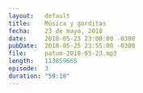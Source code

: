```yaml
---
layout:   default
title:    Música y gorditas
fecha:    23 de mayo, 2018
date:     2018-05-23 23:00:00 -0300
pubDate:  2018-05-25 23:55:00 -0300
file:     patum-2018-05-23.mp3
length:   113859665
episode:  3
duration: "59:18"
---
```


